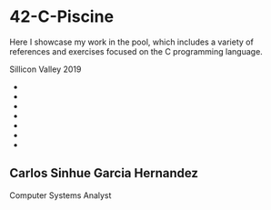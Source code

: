 
# 42-C-Piscine

Here I showcase my work in the pool, which includes a variety of references and exercises focused on the C programming language.

Sillicon Valley 2019 



-
-
-

-


-
-
-
## Carlos Sinhue Garcia Hernandez

Computer Systems Analyst

